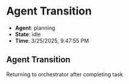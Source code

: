 # Agent Transition

- **Agent**: planning
- **State**: idle
- **Time**: 3/25/2025, 9:47:55 PM

## Agent Transition

Returning to orchestrator after completing task

